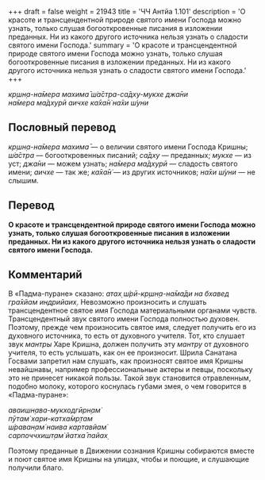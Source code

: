 +++
draft = false
weight = 21943
title = 'ЧЧ Антйа 1.101'
description = 'О красоте и трансцендентной природе святого имени Господа можно узнать, только слушая богооткровенные писания в изложении преданных. Ни из какого другого источника нельзя узнать о сладости святого имени Господа.'
summary = 'О красоте и трансцендентной природе святого имени Господа можно узнать, только слушая богооткровенные писания в изложении преданных. Ни из какого другого источника нельзя узнать о сладости святого имени Господа.'
+++

_кр̣шн̣а-на̄мера махима̄ ш́а̄стра-са̄дху-мукхе джа̄ни  
на̄мера ма̄дхурӣ аичхе ка̄ха̄н̇ на̄хи ш́уни_

## Пословный перевод

_кр̣шн̣а_\-_на̄мера_ _махима̄_ — о величии святого имени Господа Кришны; _ш́а̄стра_ — богооткровенных писаний; _са̄дху_ — преданных; _мукхе_ — из уст; _джа̄ни_ — можем узнать; _на̄мера_ _ма̄дхурӣ_ — сладость святого имени; _аичхе_ — так же; _ка̄ха̄н̇_ — из других источников; _на̄хи_ _ш́уни_ — не слышим.

## Перевод

**О красоте и трансцендентной природе святого имени Господа можно узнать, только слушая богооткровенные писания в изложении преданных. Ни из какого другого источника нельзя узнать о сладости святого имени Господа.**

## Комментарий

В «Падма-пуране» сказано: _атах̣ ш́рӣ-кр̣шн̣а-на̄ма̄ди на бхавед гра̄хйам индрийаих̣_. Невозможно произносить и слушать трансцендентное святое имя Господа материальными органами чувств. Трансцендентный звук святого имени Господа полностью духовен. Поэтому, прежде чем произносить святое имя, следует получить его из духовного источника, то есть от духовного учителя. Тот, кто слушает звук _мантры_ Харе Кришна, должен получить эту _мантру_ от духовного учителя, то есть услышать, как он ее произносит. Шрила Санатана Госвами запретил нам слушать, как произносят святое имя Кришны невайшнавы, например профессиональные актеры и певцы, поскольку это не принесет никакой пользы. Такой звук становится отравленным, подобно молоку, которого коснулась губами змея, о чем говорится в «Падма-пуране»:

_аваишн̣ава-мукходгӣрн̣ам̇  
пӯтам̇ хари-катха̄мр̣там  
ш́раван̣ам̇ наива картавйам̇  
сарпоччхишт̣ам̇ йатха̄ пайах̣_

Поэтому преданные в Движении сознания Кришны собираются вместе и поют святое имя Кришны на улицах, чтобы и поющие, и слушающие получили благо.
